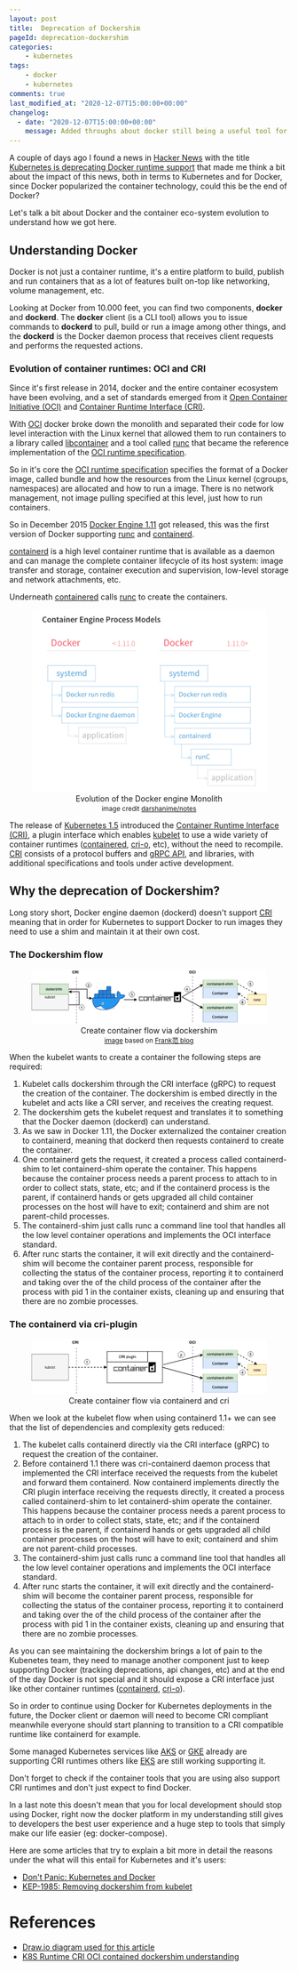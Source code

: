 ```yaml
---
layout: post
title:  Deprecation of Dockershim
pageId: deprecation-dockershim
categories:
    - kubernetes
tags:
    - docker
    - kubernetes
comments: true
last_modified_at: "2020-12-07T15:00:00+00:00"
changelog:
  - date: "2020-12-07T15:00:00+00:00"
    message: Added throughs about docker still being a useful tool for developers.
---
```

[hn-docker-deprecation]: https://news.ycombinator.com/item?id=25279924
[oci]: https://www.opencontainers.org
[oci-spec]: https://github.com/opencontainers/runtime-spec
[runc]: https://github.com/opencontainers/runc
[libcontainer]: https://github.com/opencontainers/runc/tree/master/libcontainer
[cri]: https://github.com/kubernetes/kubernetes/blob/242a97307b34076d5d8f5bbeb154fa4d97c9ef1d/docs/devel/container-runtime-interface.md
[containerd]: https://github.com/containerd/containerd
[docker-engine-1_11]: https://www.docker.com/blog/docker-engine-1-11-runc/
[k8s-1_15]: https://kubernetes.io/blog/2016/12/container-runtime-interface-cri-in-kubernetes
[grpc]: http://www.grpc.io
[kubelet]: https://kubernetes.io/docs/reference/command-line-tools-reference/kubelet
[cri-o]: https://github.com/cri-o/cri-o
[eks-cri-support]: https://github.com/aws/containers-roadmap/issues/313
[aks-cri-support]: https://github.com/Azure/AKS/releases/tag/2020-11-16
[gke-cri-support]: https://cloud.google.com/kubernetes-engine/docs/concepts/using-containerd

A couple of days ago I found a news in [Hacker News][hn-docker-deprecation] with the title [Kubernetes is deprecating Docker runtime support][hn-docker-deprecation] that made me think a bit about the impact of this news, both in terms to Kubernetes and for Docker, since Docker popularized the container technology, could this be the end of Docker?

Let's talk a bit about Docker and the container eco-system evolution to understand how we got here.

<!--more-->

## Understanding Docker

Docker is not just a container runtime, it's a entire platform to build, publish and run containers that as a lot of features built on-top like networking, volume management, etc.

Looking at Docker from 10.000 feet, you can find two components, **docker** and **dockerd**. The **docker** client (is a CLI tool) allows you to issue commands to **dockerd** to pull, build or run a image among other things, and the **dockerd** is the Docker daemon process that receives client requests and performs the requested actions.


### Evolution of container runtimes: OCI and CRI


Since it's first release in 2014, docker and the entire container ecosystem have been evolving, and a set of standards emerged from it [Open Container Initiative (OCI)][oci] and [Container Runtime Interface (CRI)][cri].

With [OCI][oci] docker broke down the monolith and separated their code for low level interaction with the Linux kernel that allowed them to run containers to a library called [libcontainer][libcontainer] and a tool called [runc][runc] that became the reference implementation of the [OCI runtime specification][oci-spec].

So in it's core the [OCI runtime specification][oci-spec] specifies the format of a Docker image, called bundle and how the resources from the Linux kernel (cgroups, namespaces) are allocated and how to run a image. There is no network management, not image pulling specified at this level, just how to run containers.

So in December 2015 [Docker Engine 1.11][docker-engine-1_11] got released, this was the first version of Docker supporting [runc][runc] and [containerd][containerd].

[containerd][containerd] is a high level container runtime that is available as a daemon and can manage the complete container lifecycle of its host system: image transfer and storage, container execution and supervision, low-level storage and network attachments, etc.

Underneath [containered][containerd] calls [runc][runc] to create the containers.

<center>
  <figure>
    <img src="/assets/images/deprecation-dockershim-docker-engine.png" alt="python">
    <figcaption>Evolution of the Docker engine Monolith<br /><small>image credit <a href="https://github.com/darshanime/notes/blob/master/kubernetes.org#notes" target="_blank">darshanime/notes</a></small>
    </figcaption>
  </figure>
</center>

The release of [Kubernetes 1.5][k8s-1_15] introduced the [Container Runtime Interface (CRI)][cri], a plugin interface which enables [kubelet][kubelet] to use a wide variety of container runtimes ([containered][containerd], [cri-o][cri-o], etc), without the need to recompile. [CRI][cri] consists of a protocol buffers and [gRPC API][grpc], and libraries, with additional specifications and tools under active development.

## Why the deprecation of Dockershim?

Long story short, Docker engine daemon (dockerd) doesn't support [CRI][cri] meaning that in order for Kubernetes to support Docker to run images they need to use a shim and maintain it at their own cost.

### The Dockershim flow

<center>
  <figure>
    <img src="/assets/images/deprecation-dockershim-dockershim.png" alt="python">
    <figcaption>
      Create container flow via dockershim
      <br />
      <small>
        <a href="https://blog.csdn.net/u011563903/article/details/90743853">image</a> based on <a href="https://blog.csdn.net/u011563903" target="_blank">Frank范 blog</a>
      </small>
    </figcaption>
  </figure>
</center>

When the kubelet wants to create a container the following steps are required:

1. Kubelet calls dockershim through the CRI interface (gRPC) to request the creation of the container. The dockershim is embed directly in the kubelet and acts like a CRI server, and receives the creating request.
2. The dockershim gets the kubelet request and translates it to something that the Docker daemon (dockerd) can understand.
3. As we saw in Docker 1.11, the Docker externalized the container creation to containerd, meaning that dockerd then requests containerd to create the container.
4. One containerd gets the request, it created a process called containerd-shim to let containerd-shim operate the container. This happens because the container process needs a parent process to attach to in order to collect stats, state, etc; and if the containerd process is the parent, if containerd hands or gets upgraded all child container processes on the host will have to exit; containerd and shim are not parent-child processes.
5. The containerd-shim just calls runc a command line tool that handles all the low level container operations and implements the OCI interface standard.
6. After runc starts the container, it will exit directly and the containerd-shim will become the container parent process, responsible for collecting the status of the container process, reporting it to containerd and taking over the of the child process of the container after the process with pid 1 in the container exists, cleaning up and ensuring that there are no zombie processes.

### The containerd via cri-plugin

<center>
  <figure>
    <img src="/assets/images/deprecation-dockershim-containerd-cri-plugin.png" alt="containerd cri plugin">
    <figcaption>
      Create container flow via containerd and cri
    </figcaption>
  </figure>
</center>

When we look at the kubelet flow when using containerd 1.1+ we can see that the list of dependencies and complexity gets reduced:

1. The kubelet calls containerd directly via the CRI interface (gRPC) to request the creation of the container.
2. Before containerd 1.1 there was cri-containerd daemon process that implemented the CRI interface received the requests from the kubelet and forward them containerd. Now containerd implements directly the CRI plugin interface receiving the requests directly, it created a process called containerd-shim to let containerd-shim operate the container. This happens because the container process needs a parent process to attach to in order to collect stats, state, etc; and if the containerd process is the parent, if containerd hands or gets upgraded all child container processes on the host will have to exit; containerd and shim are not parent-child processes.
3. The containerd-shim just calls runc a command line tool that handles all the low level container operations and implements the OCI interface standard.
4. After runc starts the container, it will exit directly and the containerd-shim will become the container parent process, responsible for collecting the status of the container process, reporting it to containerd and taking over the of the child process of the container after the process with pid 1 in the container exists, cleaning up and ensuring that there are no zombie processes.


As you can see maintaining the dockershim brings a lot of pain to the Kubenetes team, they need to manage another component just to keep supporting Docker (tracking deprecations, api changes, etc) and at the end of the day Docker is not special and it should expose a CRI interface just like other container runtimes ([containerd][containerd], [cri-o][cri-o]).


So in order to continue using Docker for Kubernetes deployments in the future, the Docker client or daemon will need to become CRI compliant meanwhile everyone should start planning to transition to a CRI compatible runtime like containerd for example.

Some managed Kubernetes services like [AKS][aks-cri-support] or [GKE][gke-cri-support] already are supporting CRI runtimes others like [EKS][eks-cri-support] are still working supporting it.

Don't forget to check if the container tools that you are using also support CRI runtimes and don't just expect to find Docker.

In a last note this doesn't mean that you for local development should stop using Docker, right now the docker platform in my understanding still gives to developers the best user experience and a huge step to tools that simply make our life easier (eg: docker-compose).

Here are some articles that try to explain a bit more in detail the reasons under the what will this entail for Kubernetes and it's users:
- [Don't Panic: Kubernetes and Docker](https://kubernetes.io/blog/2020/12/02/dont-panic-kubernetes-and-docker/)
- [KEP-1985: Removing dockershim from kubelet](https://github.com/kubernetes/enhancements/tree/master/keps/sig-node/1985-remove-dockershim)


# References

- [Draw.io diagram used for this article](/assets/images/deprecation-dockershim.drawio)
- [K8S Runtime CRI OCI contained dockershim understanding](https://blog.csdn.net/u011563903/article/details/90743853)
